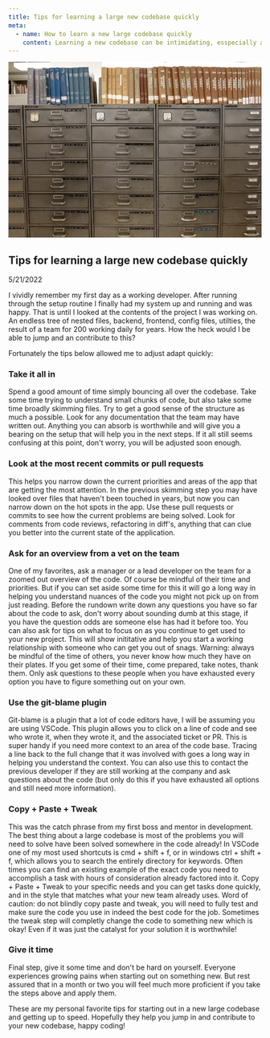 ```yaml
---
title: Tips for learning a large new codebase quickly
meta:
  - name: How to learn a new large codebase quickly
    content: Learning a new codebase can be intimidating, esspecially as a new developer. But these tips will help you tackle your new project assignment and contribute quickly
---
```


<img src="../images/files.jpg" style="object-fit: cover; object-position: 0% 0%; height: 350px; width: 100%" alt="file cabinets" />

## Tips for learning a large new codebase quickly

5/21/2022

I vividly remember my first day as a working developer. After running through the setup routine I finally had my system up and running and was happy. That is until I looked at the contents of the project I was working on. An endless tree of nested files, backend, frontend, config files, utilties, the result of a team for 200 working daily for years. How the heck would I be able to jump and an contribute to this?

Fortunately the tips below allowed me to adjust adapt quickly:

### Take it all in

Spend a good amount of time simply bouncing all over the codebase. Take some time trying to understand small chunks of code, but also take some time broadly skimming files. Try to get a good sense of the structure as much a possible. Look for any documentation that the team may have written out. Anything you can absorb is worthwhile and will give you a bearing on the setup that will help you in the next steps. If it all still seems confusing at this point, don't worry, you will be adjusted soon enough.

### Look at the most recent commits or pull requests

This helps you narrow down the current priorities and areas of the app that are getting the most attention. In the previous skimming step you may have looked over files that haven't been touched in years, but now you can narrow down on the hot spots in the app. Use these pull requests or commits to see how the current problems are being solved. Look for comments from code reviews, refactoring in diff's, anything that can clue you better into the current state of the application.

### Ask for an overview from a vet on the team

One of my favorites, ask a manager or a lead developer on the team for a zoomed out overview of the code. Of course be mindful of their time and priorities. But if you can set aside some time for this it will go a long way in helping you understand nuances of the code you might not pick up on from just reading. Before the rundown write down any questions you have so far about the code to ask, don't worry about sounding dumb at this stage, if you have the question odds are someone else has had it before too. You can also ask for tips on what to focus on as you continue to get used to your new project. This will show inititative and help you start a working relationship with someone who can get you out of snags. Warning: always be mindful of the time of others, you never know how much they have on their plates. If you get some of their time, come prepared, take notes, thank them. Only ask questions to these people when you have exhausted every option you have to figure something out on your own.

### Use the git-blame plugin

Git-blame is a plugin that a lot of code editors have, I will be assuming you are using VSCode. This plugin allows you to click on a line of code and see who wrote it, when they wrote it, and the associated ticket or PR. This is super handy if you need more context to an area of the code base. Tracing a line back to the full change that it was involved with goes a long way in helping you understand the context. You can also use this to contact the previous developer if they are still working at the company and ask questions about the code (but only do this if you have exhausted all options and still need more information).

### Copy + Paste + Tweak

This was the catch phrase from my first boss and mentor in development. The best thing about a large codebase is most of the problems you will need to solve have been solved somewhere in the code already! In VSCode one of my most used shortcuts is cmd + shift + f, or in windows ctrl + shift + f, which allows you to search the entirely directory for keywords. Often times you can find an existing example of the exact code you need to accomplish a task with hours of consideration already factored into it. Copy + Paste + Tweak to your specific needs and you can get tasks done quickly, and in the style that matches what your new team already uses. Word of caution: do not blindly copy paste and tweak, you will need to fully test and make sure the code you use in indeed the best code for the job. Sometimes the tweak step will completly change the code to something new which is okay! Even if it was just the catalyst for your solution it is worthwhile!

### Give it time

Final step, give it some time and don't be hard on yourself. Everyone experiences growing pains when starting out on something new. But rest assured that in a month or two you will feel much more proficient if you take the steps above and apply them.

These are my personal favorite tips for starting out in a new large codebase and getting up to speed. Hopefully they help you jump in and contribute to your new codebase, happy coding!
